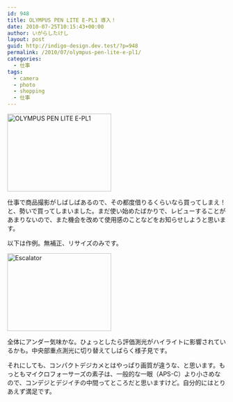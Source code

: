 ```yaml
---
id: 948
title: OLYMPUS PEN LITE E-PL1 導入！
date: 2010-07-25T10:15:43+00:00
author: いがらしたけし
layout: post
guid: http://indigo-design.dev.test/?p=948
permalink: /2010/07/olympus-pen-lite-e-pl1/
categories:
  - 仕事
tags:
  - camera
  - photo
  - shopping
  - 仕事
---
```

<a href="http://photozou.jp/photo/show/120767/43913579"><img src="http://art43.photozou.jp/pub/767/120767/photo/43913579.jpg" alt="OLYMPUS PEN LITE E-PL1" width="239" height="179" style="border:0" /></a>

仕事で商品撮影がしばしばあるので、その都度借りるくらいなら買ってしまえ！と、勢いで買ってしまいました。まだ使い始めたばかりで、レビューすることがあまりないので、また機会を改めて使用感のことなどをお知らせしようと思います。

以下は作例。無補正、リサイズのみです。

<a href="http://photozou.jp/photo/show/120767/43915739"><img src="http://art25.photozou.jp/pub/767/120767/photo/43915739.jpg" alt="Escalator" width="239" height="179" style="border:0" /></a>

全体にアンダー気味かな。ひょっとしたら評価測光がハイライトに影響されているかも。中央部重点測光に切り替えてしばらく様子見です。

それにしても、コンパクトデジカメとはやっぱり画質が違うな、と思います。もっともマイクロフォーサーズの素子は、一般的な一眼（APS-C）より小さめなので、コンデジとデジイチの中間ってところだと思いますけど。自分的にはとりあえず満足です。